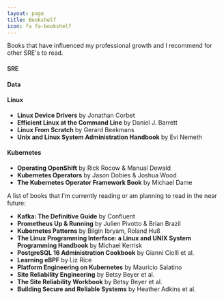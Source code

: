 ```yaml
---
layout: page
title: Bookshelf
icon: fa fa-bookshelf
---
```


Books that have influenced my professional growth and I recommend for other SRE's to read.

#### SRE

#### Data

#### Linux
* **Linux Device Drivers** by Jonathan Corbet
* **Efficient Linux at the Command Line** by Daniel J. Barrett
* **Linux From Scratch** by Gerard Beekmans
* **Unix and Linux System Administration Handbook** by Evi Nemeth

#### Kubernetes
* **Operating OpenShift** by Rick Rocow & Manual Dewald
* **Kubernetes Operators** by Jason Dobies & Joshua Wood
* **The Kubernetes Operator Framework Book** by Michael Dame


A list of books that I'm currently reading or am planning to read in the near future:

* **Kafka: The Definitive Guide** by Confluent
* **Prometheus Up & Running** by Julien Pivotto & Brian Brazil
* **Kubernetes Patterns** by Bilgin Ibryam, Roland Huß
* **The Linux Programming Interface: a Linux and UNIX System Programming Handbook** by Michael Kerrisk
* **PostgreSQL 16 Administration Cookbook** by Gianni Ciolli et al.
* **Learning eBPF** by Liz Rice
* **Platform Engineering on Kubernetes** by Mauricio Salatino
* **Site Reliability Engineering** by Betsy Beyer et al.
* **The Site Reliability Workbook** by Betsy Beyer et al.
* **Building Secure and Reliable Systems** by Heather Adkins et al.
